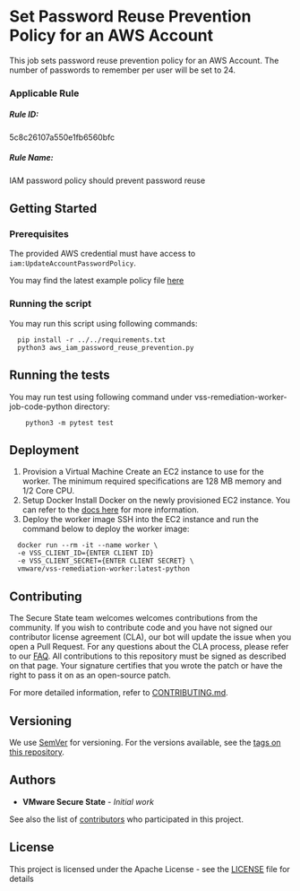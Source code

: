 # Set Password Reuse Prevention Policy for an AWS Account

This job sets password reuse prevention policy for an AWS Account. The number of passwords to remember per user will be set to 24.

### Applicable Rule

##### Rule ID:
5c8c26107a550e1fb6560bfc

##### Rule Name:
IAM password policy should prevent password reuse

## Getting Started

### Prerequisites

The provided AWS credential must have access to `iam:UpdateAccountPasswordPolicy`.

You may find the latest example policy file [here](minimum_policy.json)

### Running the script

You may run this script using following commands:
```shell script
  pip install -r ../../requirements.txt
  python3 aws_iam_password_reuse_prevention.py
```

## Running the tests
You may run test using following command under vss-remediation-worker-job-code-python directory:
```shell script
    python3 -m pytest test
```

## Deployment
1. Provision a Virtual Machine
Create an EC2 instance to use for the worker. The minimum required specifications are 128 MB memory and 1/2 Core CPU.
2. Setup Docker
Install Docker on the newly provisioned EC2 instance. You can refer to the [docs here](https://docs.aws.amazon.com/AmazonECS/latest/developerguide/docker-basics.html) for more information.
3. Deploy the worker image
SSH into the EC2 instance and run the command below to deploy the worker image:
```shell script
  docker run --rm -it --name worker \
  -e VSS_CLIENT_ID={ENTER CLIENT ID}
  -e VSS_CLIENT_SECRET={ENTER CLIENT SECRET} \
  vmware/vss-remediation-worker:latest-python
```


## Contributing
The Secure State team welcomes welcomes contributions from the community. If you wish to contribute code and you have not signed our contributor license agreement (CLA), our bot will update the issue when you open a Pull Request. For any questions about the CLA process, please refer to our [FAQ](https://cla.vmware.com/faq).
All contributions to this repository must be signed as described on that page. Your signature certifies that you wrote the patch or have the right to pass it on as an open-source patch.

For more detailed information, refer to [CONTRIBUTING.md](../../../CONTRIBUTING.md).

## Versioning

We use [SemVer](http://semver.org/) for versioning. For the versions available, see the [tags on this repository](https://github.com/vmware-samples/secure-state-remediation-jobs/tags).

## Authors

* **VMware Secure State** - *Initial work*

See also the list of [contributors](https://github.com/vmware-samples/secure-state-remediation-jobs/contributors) who participated in this project.

## License

This project is licensed under the Apache License - see the [LICENSE](https://github.com/vmware-samples/secure-state-remediation-jobs/blob/master/LICENSE.txt) file for details
